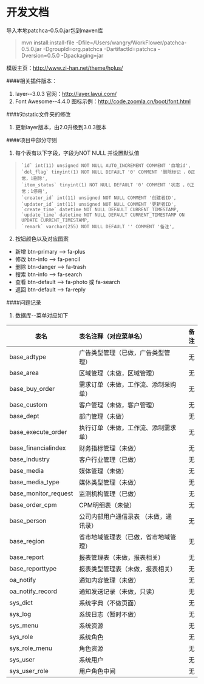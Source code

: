 开发文档
=

导入本地patchca-0.5.0.jar包到maven库
> mvn install:install-file  -Dfile=/Users/wangry/WorkFlower/patchca-0.5.0.jar  -DgroupId=org.patchca  -DartifactId=patchca -Dversion=0.5.0 -Dpackaging=jar

模版主页：http://www.zi-han.net/theme/hplus/

####相关插件版本：
1. layer--3.0.3
官网：http://layer.layui.com/
2. Font Awesome--4.4.0
图标示例：http://code.zoomla.cn/boot/font.html


####对static文件夹的修改
1. 更新layer版本，由2.0升级到3.0.3版本

####项目中部分守则
1. 每个表有以下字段，字段为NOT NULL 并设置默认值
>     `id` int(11) unsigned NOT NULL AUTO_INCREMENT COMMENT '自增id',
>     `del_flag` tinyint(1) NOT NULL DEFAULT '0' COMMENT '删除标记 ，0正常，1删除',
>     `item_status` tinyint(1) NOT NULL DEFAULT '0' COMMENT '状态 ，0正常；1停用',
>     `creator_id` int(11) unsigned NOT NULL COMMENT '创建者ID',
>     `updater_id` int(11) unsigned NOT NULL COMMENT '更新者ID',
>     `create_time` datetime NOT NULL DEFAULT CURRENT_TIMESTAMP,
>     `update_time` datetime NOT NULL DEFAULT CURRENT_TIMESTAMP ON UPDATE CURRENT_TIMESTAMP,
>     `remark` varchar(255) NOT NULL DEFAULT '' COMMENT '备注',

2. 按钮颜色以及对应图案
* 新增 btn-primary --> fa-plus
* 修改 btn-info --> fa-pencil
* 删除 btn-danger --> fa-trash
* 搜索 btn-info --> fa-search
* 查看 btn-default --> fa-photo 或 fa-search
* 返回 btn-default --> fa-reply


####问题记录
1. 数据库--菜单对应如下

| 表名 | 表名注释（对应菜单名） | 备注 |
| -----|:----| ----:|
| base_adtype    | 广告类型管理（已做，广告类型管理）    |  无   |
| base_area    | 区域管理（未做，区域管理）   |  无   |
| base_buy_order    | 需求订单（未做，工作流、添制采购单）    |  无   |
| base_custom    | 客户管理（未做，客户管理）    |  无   |
| base_dept    | 部门管理（未做）    |  无   |
| base_execute_order    | 执行订单（未做，工作流、添制需求单）    |  无   |
| base_financialindex    | 财务指标管理（未做）    |  无   |
| base_industry    | 客户行业管理（已做）    |  无   |
| base_media    | 媒体管理（未做）    |  无   |
| base_media_type    | 媒体类型管理（未做）    |  无   |
| base_monitor_request    | 监测机构管理（已做）    |  无   |
| base_order_cpm    | CPM明细表（未做）    |  无   |
| base_person    | 公司内部用户通信录表 （未做，通讯录）   |  无   |
| base_region    | 省市地域管理表（已做，省市地域管理）    |  无   |
| base_report    | 报表管理表（未做，报表相关）    |  无   |
| base_reporttype    | 报表类型管理表（未做，报表相关）    |  无   |
| oa_notify    | 通知内容管理（未做）    |  无   |
| oa_notify_record    | 通知发送记录（未做，只读）    |  无   |
| sys_dict    | 系统字典（不做页面）   |  无   |
| sys_log    | 系统日志（暂时不做）   |  无   |
| sys_menu    | 系统资源   |  无   |
| sys_role    | 系统角色   |  无   |
| sys_role_menu    | 角色资源   |  无   |
| sys_user    | 系统用户   |  无   |
| sys_user_role    | 用户角色中间   |  无   |
